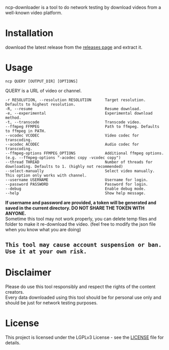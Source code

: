 ncp-downloader is a tool to do network testing by download videos from a well-known video platform. 

# Installation
download the latest release from the [releases page](https://github.com/sakkyoi/ncp-downloader/releases/latest) and extract it.

# Usage
`ncp QUERY [OUTPUT_DIR] [OPTIONS]`

QUERY is a URL of video or channel.

```
-r RESOLUTION, --resolution RESOLUTION      Target resolution. Defaults to highest resolution.
-R, --resume                                Resume download.
-e, --experimental                          Experimental download method.
-t, --transcode                             Transcode video.
--ffmpeg FFMPEG                             Path to ffmpeg. Defaults to ffmpeg in PATH.
--vcodec VCODEC                             Video codec for transcoding.
--acodec ACODEC                             Audio codec for transcoding.
--ffmpeg-options FFMPEG_OPTIONS             Additional ffmpeg options. (e.g. --ffmpeg-options "-acodec copy -vcodec copy")
--thread THREAD                             Number of threads for downloading. Defaults to 1. (highly not recommended)
--select-manually                           Select video manually. This option only works with channel.
--username USERNAME                         Username for login.
--password PASSWORD                         Password for login.
--debug                                     Enable debug mode.
--help                                      Show help message.
```
**If username and password are provided, a token will be generated and saved in the current directory. 
DO NOT SHARE THE TOKEN WITH ANYONE.**<br>
Sometime this tool may not work properly, you can delete temp files and folder to make it re-download the video.
(feel free to modify the json file when you know what you are doing)

## `This tool may cause account suspension or ban. Use it at your own risk.`

# Disclaimer
Please do use this tool responsibly and respect the rights of the content creators.<br>
Every data downloaded using this tool should be for personal use only and should be just for network testing purposes.

# License
This project is licensed under the LGPLv3 License - see the [LICENSE](LICENSE) file for details.